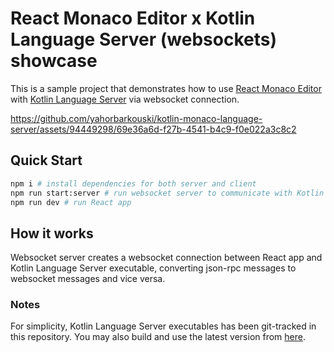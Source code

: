 # React Monaco Editor x Kotlin Language Server (websockets) showcase
This is a sample project that demonstrates how to use [React Monaco Editor](https://github.com/react-monaco-editor/react-monaco-editor) with [Kotlin Language Server](https://github.com/fwcd/kotlin-language-server) via websocket connection.


https://github.com/yahorbarkouski/kotlin-monaco-language-server/assets/94449298/69e36a6d-f27b-4541-b4c9-f0e022a3c8c2


## Quick Start
```bash
npm i # install dependencies for both server and client
npm run start:server # run websocket server to communicate with Kotlin Language Server
npm run dev # run React app
```

## How it works
Websocket server creates a websocket connection between React app and Kotlin Language Server executable, converting json-rpc messages to websocket messages and vice versa.

### Notes
For simplicity, Kotlin Language Server executables has been git-tracked in this repository. You may also build and use the latest version from [here](https://github.com/fwcd/kotlin-language-server).
